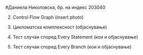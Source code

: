 #Даниела Николовска, бр. на индекс 203040

2. Control Flow Graph
(insert photo)

3. Цикломатска комплексност 
(објаснување)

4. Тест случаи според Every Statement
(кои и објаснување)
5. Тест случаи според Every Branch 
(кои и објаснување)

